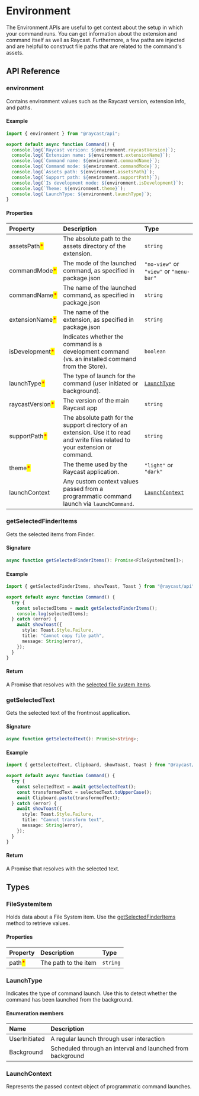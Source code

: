 # Environment

The Environment APIs are useful to get context about the setup in which your command runs. You can get information about the extension and command itself as well as Raycast. Furthermore, a few paths are injected and are helpful to construct file paths that are related to the command's assets.

## API Reference

### environment

Contains environment values such as the Raycast version, extension info, and paths.

#### Example

```typescript
import { environment } from "@raycast/api";

export default async function Command() {
  console.log(`Raycast version: ${environment.raycastVersion}`);
  console.log(`Extension name: ${environment.extensionName}`);
  console.log(`Command name: ${environment.commandName}`);
  console.log(`Command mode: ${environment.commandMode}`);
  console.log(`Assets path: ${environment.assetsPath}`);
  console.log(`Support path: ${environment.supportPath}`);
  console.log(`Is development mode: ${environment.isDevelopment}`);
  console.log(`Theme: ${environment.theme}`);
  console.log(`LaunchType: ${environment.launchType}`);
}
```

#### Properties

| Property | Description | Type |
| :--- | :--- | :--- |
| assetsPath<mark style="color:red;">*</mark> | The absolute path to the assets directory of the extension. | <code>string</code> |
| commandMode<mark style="color:red;">*</mark> | The mode of the launched command, as specified in package.json | <code>"no-view"</code> or <code>"view"</code> or <code>"menu-bar"</code> |
| commandName<mark style="color:red;">*</mark> | The name of the launched command, as specified in package.json | <code>string</code> |
| extensionName<mark style="color:red;">*</mark> | The name of the extension, as specified in package.json | <code>string</code> |
| isDevelopment<mark style="color:red;">*</mark> | Indicates whether the command is a development command (vs. an installed command from the Store). | <code>boolean</code> |
| launchType<mark style="color:red;">*</mark> | The type of launch for the command (user initiated or background). | <code>[LaunchType](environment.md#launchtype)</code> |
| raycastVersion<mark style="color:red;">*</mark> | The version of the main Raycast app | <code>string</code> |
| supportPath<mark style="color:red;">*</mark> | The absolute path for the support directory of an extension. Use it to read and write files related to your extension or command. | <code>string</code> |
| theme<mark style="color:red;">*</mark> | The theme used by the Raycast application. | <code>"light"</code> or <code>"dark"</code> |
| launchContext | Any custom context values passed from a programmatic command launch via `launchCommand`. | <code>[LaunchContext](environment.md#launchcontext)</code> |

### getSelectedFinderItems

Gets the selected items from Finder.

#### Signature

```typescript
async function getSelectedFinderItems(): Promise<FileSystemItem[]>;
```

#### Example

```typescript
import { getSelectedFinderItems, showToast, Toast } from "@raycast/api";

export default async function Command() {
  try {
    const selectedItems = await getSelectedFinderItems();
    console.log(selectedItems);
  } catch (error) {
    await showToast({
      style: Toast.Style.Failure,
      title: "Cannot copy file path",
      message: String(error),
    });
  }
}
```

#### Return

A Promise that resolves with the [selected file system items](#filesystemitem).

### getSelectedText

Gets the selected text of the frontmost application.

#### Signature

```typescript
async function getSelectedText(): Promise<string>;
```

#### Example

```typescript
import { getSelectedText, Clipboard, showToast, Toast } from "@raycast/api";

export default async function Command() {
  try {
    const selectedText = await getSelectedText();
    const transformedText = selectedText.toUpperCase();
    await Clipboard.paste(transformedText);
  } catch (error) {
    await showToast({
      style: Toast.Style.Failure,
      title: "Cannot transform text",
      message: String(error),
    });
  }
}
```

#### Return

A Promise that resolves with the selected text.

## Types

### FileSystemItem

Holds data about a File System item. Use the [getSelectedFinderItems](#getselectedfinderitems) method to retrieve values.

#### Properties

| Property | Description | Type |
| :--- | :--- | :--- |
| path<mark style="color:red;">*</mark> | The path to the item | <code>string</code> |

### LaunchType

Indicates the type of command launch. Use this to detect whether the command has been launched from the background.

#### Enumeration members

| Name          | Description                                                |
| :------------ | :--------------------------------------------------------- |
| UserInitiated | A regular launch through user interaction                  |
| Background    | Scheduled through an interval and launched from background |

### LaunchContext

Represents the passed context object of programmatic command launches.
